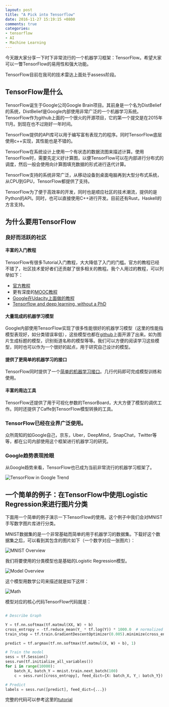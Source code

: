 ```yaml
---
layout: post
title: "A Pick into Tensorflow"
date: 2016-11-27 15:19:15 +0800
comments: true
categories:
- tensorflow
- AI
- Machine Learning
---
```


今天跟大家分享一下时下非常流行的一个机器学习框架：TensorFlow。希望大家可以一瞥TensorFlow的易用性和强大功能。

TensorFlow目前在我司的技术雷达上面处于assess阶段。

## TensorFlow是什么

TensorFlow诞生于Google公司Google Brain项目。其前身是一个名为DistBelief的系统，DistBelief是Google内部使用非常广泛的一个机器学习系统。TensorFlow作为github上面的一个很火的开源项目，它的第一个提交是在2015年11月。到现在也不过刚好一年时间。

TensorFlow提供的API库可以用于编写富有表现力的程序。同时TensorFlow底层使用c++实现，其性能也是不错的。

TensorFlow在系统设计上使用一个有状态的数据流图来描述计算。使用TensorFlow时，需要先定义好计算图，以便TensorFlow可以在内部进行分布式的调度，然后一般会使用向计算图填充数据的形式进行迭代计算。

TensorFlow支持的系统非常广泛，从移动设备到桌面电脑再到大型分布式系统，从CPU到GPU，TensorFlow都提供了支持。

TensorFlow为了便于高效率的开发，同时也是顺应社区的技术潮流，提供的是Python的API。同时，也可以直接使用C++进行开发。目前还有Rust，Haskell的方言支持。

<!-- more -->

## 为什么要用TensorFlow

### 良好而活跃的社区

#### 丰富的入门教程

TensorFlow有很多Tutorial入门教程，大大降低了入门的门槛。官方的教程已经不错了，社区技术爱好者们还贡献了很多相关的教程。我个人用过的教程，可以列举如下：

- [官方教程](https://www.tensorflow.org/versions/r0.11/tutorials/index.html)
- 更有深度的[MOOC教程](https://github.com/pkmital/tensorflow_tutorials)
- [Google在Udacity上面做的教程](https://classroom.udacity.com/courses/ud730/)
- [Tensorflow and deep learning, without a PhD](https://docs.google.com/presentation/d/1TVixw6ItiZ8igjp6U17tcgoFrLSaHWQmMOwjlgQY9co/pub?slide=id.g140797b42d_0_60)

#### 大量现成的机器学习模型

Google内部使用TensorFlow实现了很多性能很好的机器学习模型（这里的性能指模型表现好，如分类错误率低），这些模型也都在[github](https://github.com/tensorflow/models)上面开源了出来。如为图片生成标题的模型，识别街道名称的模型等等。我们可以方便的阅读学习这些模型，同时也可以作为一个很好的起点，用于研究自己设计的模型。

#### 提供了更简单的机器学习的接口

TensorFlow同时提供了一个[简单的机器学习接口](https://github.com/tensorflow/tensorflow/tree/master/tensorflow/contrib/learn/python/learn)。几行代码即可完成模型训练和使用。

#### 丰富的周边工具

TensorFlow还提供了用于可视化参数的TensorBoard，大大方便了模型的调优工作。同时还提供了Caffe到TensorFlow模型转换的工具。

### TensorFlow已经在业界广泛使用。

众所周知的如Google自己，京东，Uber，DeepMind，SnapChat，Twitter等等，都在公司内部使用这个框架进行机器学习的研究。

### Google趋势表现抢眼

从Google趋势来看，TensorFlow也已成为当前非常流行的机器学习框架了。

![TensorFlow in Google Trend](/attaches/a-pick-into-tensorflow/tf-googletrend.png)


## 一个简单的例子：在TensorFlow中使用Logistic Regression来进行图片分类

下面用一个简单的例子演示一下TensorFlow的使用。这个例子中我们会对MNIST手写数字图片库进行分类。

MNIST数据集的是一个非常基础而简单的用于机器学习的数据集。下载好这个数据集之后，可以看到其包含的图片如下（一个数字对应一张图片）：

![MNIST Overview](/attaches/a-pick-into-tensorflow/mnist-overview.png)

我们将要使用的分类模型也是基础的Logistic Regression模型。

![Model Overview](/attaches/a-pick-into-tensorflow/model-overview.png)

这个模型用数学公司来描述就是如下这样：

![Math](/attaches/a-pick-into-tensorflow/math.png)

模型对应的核心代码TensorFlow代码就是：

```python

# Describe Graph

Y = tf.nn.softmax(tf.matmul(XX, W) + b)
cross_entropy = -tf.reduce_mean(Y_ * tf.log(Y)) * 1000.0  # normalized for batches of 100 images
train_step = tf.train.GradientDescentOptimizer(0.005).minimize(cross_entropy)

predict = tf.argmax(tf.nn.softmax(tf.matmul(X, W) + b), 1)

# Train the model
sess = tf.Session()
sess.run(tf.initialize_all_variables())
for i in range(10000):
    batch_X, batch_Y = mnist.train.next_batch(100)
    c = sess.run([cross_entropy], feed_dict={X: batch_X, Y_: batch_Y})

# Predict
labels = sess.run([predict], feed_dict={...})

```


完整的代码可以参考这里的[tutorial](https://github.com/martin-gorner/tensorflow-mnist-tutorial.git)

















